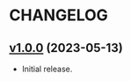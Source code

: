 # CHANGELOG

## [v1.0.0](https://github.com/josantonius/minecraft-pvp/releases/tag/v1.0.0) (2023-05-13)

* Initial release.
